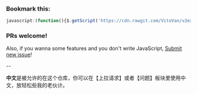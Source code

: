 ### Bookmark this:

```javascript
javascript:(function(){$.getScript('https://cdn.rawgit.com/VitoVan/v2excellent.js/v1.0/v2excellent.min.js');})();
```

### PRs welcome!

Also, if you wanna some features and you don't write JavaScript, [Submit new issue](https://github.com/VitoVan/v2excellent.js/issues/new)!

--

**中文**是被允许的在这个仓库，你可以在【上拉请求】或者【问题】板块里使用中文，放轻松些我的老伙计。
